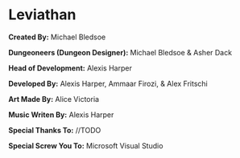 # Leviathan

**Created By:**
Michael Bledsoe

**Dungeoneers (Dungeon Designer):**
Michael Bledsoe &
Asher Dack

**Head of Development:**
Alexis Harper

**Developed By:**
Alexis Harper,
Ammaar Firozi,
& Alex Fritschi

**Art Made By:**
Alice Victoria

**Music Writen By:**
Alexis Harper

**Special Thanks To:**
//TODO

**Special Screw You To:**
Microsoft Visual Studio
